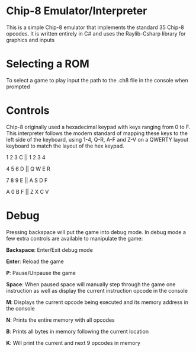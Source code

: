 # Chip-8 Emulator/Interpreter
This is a simple Chip-8 emulator that implements the standard 35 Chip-8 opcodes. It is written entirely in C# and uses the Raylib-Csharp library for graphics and inputs

# Selecting a ROM

To select a game to play input the path to the .ch8 file in the console when prompted

# Controls

Chip-8 originally used a hexadecimal keypad with keys ranging from 0 to F. This interpreter follows the modern standard of mapping these keys to the left side of the keyboard, using 1-4, Q-R, A-F and Z-V on a QWERTY layout keyboard to match the layout of the hex keypad.

1 	2 	3 	C || 1 	2 	3 	4

4 	5 	6 	D || Q 	W 	E 	R

7 	8 	9 	E || A 	S 	D 	F

A 	0 	B 	F || Z 	X 	C 	V

# Debug
Pressing backspace will put the game into debug mode. In debug mode a few extra controls are available to manipulate the game:

**Backspace**: Enter/Exit debug mode

**Enter**: Reload the game

**P**: Pause/Unpause the game

**Space**: When paused space will manually step through the game one instruction as well as display the current instruction opcode in the console

**M**: Displays the current opcode being executed and its memory address in the console

**N**: Prints the entire memory with all opcodes

**B**: Prints all bytes in memory following the current location

**K**: Will print the current and next 9 opcodes in memory 
